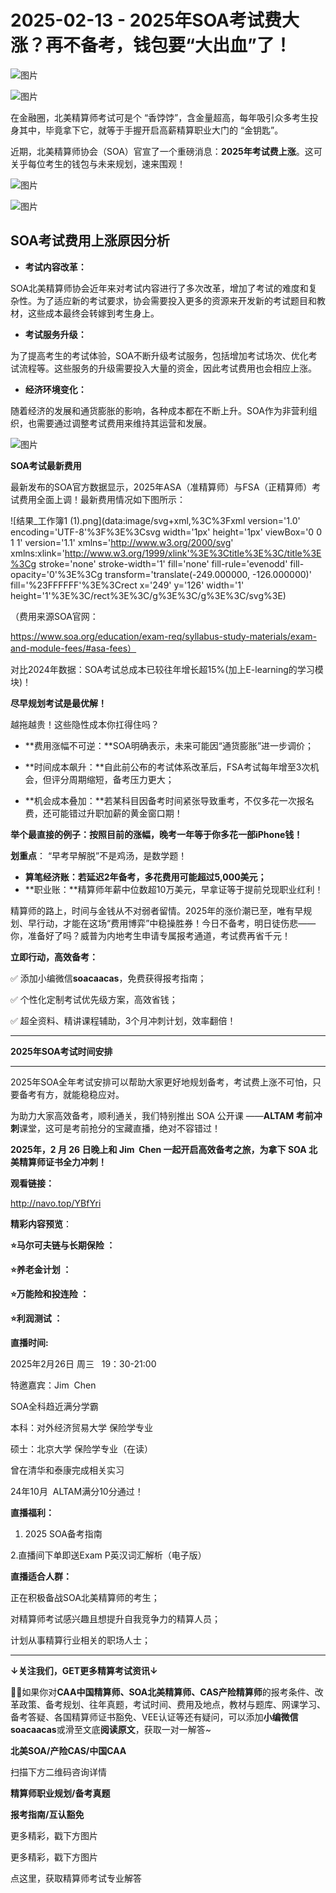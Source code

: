 # 2025-02-13 - 2025年SOA考试费大涨？再不备考，钱包要“大出血”了！

![图片](https://mmbiz.qpic.cn/mmbiz_jpg/mK3FpI9af4kg4PH3You8v1p2s4zAl35ZxNnxg0MdNmVTvH2IJcatox7FnBcNAnYE4JN8ZPBDeK1yLvRwqaptmA/640?wx_fmt=jpeg&wxfrom=5&wx_lazy=1&wx_co=1&tp=webp)

![图片](https://mmbiz.qpic.cn/sz_mmbiz_gif/mK3FpI9af4nSfVwvozd64cQ7rcicg9NY7aDpmlQHeubb1vZMYf0AYBKd0R4BYEutuL8zyMe4NKXjT1d6SMzlM4g/640?wx_fmt=gif&from=appmsg&wxfrom=5&wx_lazy=1&wx_co=1&tp=webp)

在金融圈，北美精算师考试可是个 “香饽饽”，含金量超高，每年吸引众多考生投身其中，毕竟拿下它，就等于手握开启高薪精算职业大门的 “金钥匙”。

近期，北美精算师协会（SOA）官宣了一个重磅消息：**2025年考试费上涨**。这可关乎每位考生的钱包与未来规划，速来围观！

![图片](https://mmbiz.qpic.cn/sz_mmbiz_gif/mK3FpI9af4mUeGqNicFeGt5uhvibl7oY8g9ZRm9YadWsTqiaaXlc3ZvqZQ1HvsWeU06exYvwdhHQYoQib9j1TdYnjw/640?wx_fmt=gif&tp=webp&wxfrom=5&wx_lazy=1)

![图片](https://mmbiz.qpic.cn/sz_mmbiz_jpg/mK3FpI9af4nnZib7yeFWZHmnfRVPowu18tlpicne1gsG0fU9oicXY4g3iaBYibSO0G7oKbVhhk0UicRfJxslltyFlJhg/640?wx_fmt=jpeg&from=appmsg&tp=webp&wxfrom=5&wx_lazy=1)

## **SOA考试费用上涨原因分析**

* **考试内容改革：**

SOA北美精算师协会近年来对考试内容进行了多次改革，增加了考试的难度和复杂性。为了适应新的考试要求，协会需要投入更多的资源来开发新的考试题目和教材，这些成本最终会转嫁到考生身上。

* **考试服务升级：**

为了提高考生的考试体验，SOA不断升级考试服务，包括增加考试场次、优化考试流程等。这些服务的升级需要投入大量的资金，因此考试费用也会相应上涨。

* **经济环境变化：**

随着经济的发展和通货膨胀的影响，各种成本都在不断上升。SOA作为非营利组织，也需要通过调整考试费用来维持其运营和发展。

![图片](https://mmbiz.qpic.cn/sz_mmbiz_jpg/mK3FpI9af4nnZib7yeFWZHmnfRVPowu18pOv1RRR6TOiaTXVtZ4Orl1SvJJEOcexFxathlxicrs5VR7CBsVhcr0Ow/640?wx_fmt=jpeg&from=appmsg&tp=webp&wxfrom=5&wx_lazy=1)

**SOA考试最新费用**

最新发布的SOA官方数据显示，2025年ASA（准精算师）与FSA（正精算师）考试费用全面上调！最新费用情况如下图所示：  

![结果_工作簿1 (1).png](data:image/svg+xml,%3C%3Fxml version='1.0' encoding='UTF-8'%3F%3E%3Csvg width='1px' height='1px' viewBox='0 0 1 1' version='1.1' xmlns='http://www.w3.org/2000/svg' xmlns:xlink='http://www.w3.org/1999/xlink'%3E%3Ctitle%3E%3C/title%3E%3Cg stroke='none' stroke-width='1' fill='none' fill-rule='evenodd' fill-opacity='0'%3E%3Cg transform='translate(-249.000000, -126.000000)' fill='%23FFFFFF'%3E%3Crect x='249' y='126' width='1' height='1'%3E%3C/rect%3E%3C/g%3E%3C/g%3E%3C/svg%3E)

（费用来源SOA官网：

https://www.soa.org/education/exam-req/syllabus-study-materials/exam-and-module-fees/#asa-fees）

对比2024年数据：SOA考试总成本已较往年增长超15%(加上E-learning的学习模块)！


**尽早规划考试是最优解！**

越拖越贵！这些隐性成本你扛得住吗？  

* **费用涨幅不可逆：**SOA明确表示，未来可能因“通货膨胀”进一步调价；

* **时间成本飙升：**自此前公布的考试体系改革后，FSA考试每年增至3次机会，但评分周期缩短，备考压力更大；
* **机会成本叠加：**若某科目因备考时间紧张导致重考，不仅多花一次报名费，还可能错过升职加薪的黄金窗口期！

**举个最直接的例子：按照目前的涨幅，晚考一年等于你多花一部iPhone钱！**

**划重点**： “早考早解脱”不是鸡汤，是数学题！  

* **算笔经济账：**若延迟2年备考，多花费用可能**超过5,000美元；**
* **职业账：**精算师年薪中位数超10万美元，早拿证等于提前兑现职业红利！

精算师的路上，时间与金钱从不对弱者留情。2025年的涨价潮已至，唯有早规划、早行动，才能在这场“费用博弈”中稳操胜券！今日不备考，明日徒伤悲——你，准备好了吗？威普为内地考生申请专属报考通道，考试费再省千元！


**立即行动，高效备考：**  

✅ 添加小编微信**soacaacas**，免费获得报考指南；  

✅ 个性化定制考试优先级方案，高效省钱；  

✅ 超全资料、精讲课程辅助，3个月冲刺计划，效率翻倍！  

****

**2025年SOA考试时间安排**

****

2025年SOA全年考试安排可以帮助大家更好地规划备考，考试费上涨不可怕，只要备考有方，就能稳稳应对。

为助力大家高效备考，顺利通关，我们特别推出 SOA 公开课 ——**ALTAM 考前冲刺**课堂，这可是考前抢分的宝藏直播，绝对不容错过！

**2025年，2 月 26 日晚上和 Jim  Chen 一起开启高效备考之旅，为拿下 SOA 北美精算师证书全力冲刺！**

**观看链接：**

http://navo.top/YBfYri

**精彩内容预览**：

**⭐马尔可夫链与长期保险 ：**

**⭐养老金计划 ：**

**⭐万能险和投连险 ：**

**⭐利润测试 ：**

**直播时间:**

2025年2月26日 周三   19：30-21:00

特邀嘉宾：Jim  Chen

SOA全科趋近满分学霸 

本科：对外经济贸易大学 保险学专业

硕士：北京大学 保险学专业（在读）

曾在清华和泰康完成相关实习

24年10月  ALTAM满分10分通过！

**直播福利：**

1. 2025 SOA备考指南

2.直播间下单即送Exam P英汉词汇解析（电子版）

**直播适合人群：**

正在积极备战SOA北美精算师的考生；

对精算师考试感兴趣且想提升自我竞争力的精算人员；

计划从事精算行业相关的职场人士；

****

**↓关注我们，GET更多精算考试资讯↓**

**💁‍♀️**如果你对**CAA中国精算师、SOA北美精算师、CAS产险精算师**的报考条件、改革政策、备考规划、往年真题，考试时间、费用及地点，教材与题库、网课学习、备考答疑、各国精算师证书豁免、VEE认证等还有疑问，可以添加**小编微信soacaacas**或滑至文底**阅读原文**，获取一对一解答~

**北美SOA/产险CAS/中国CAA**

扫描下方二维码咨询详情


**精算师职业规划/备考真题**

**报考指南/互认豁免**

更多精彩，戳下方图片



更多精彩，戳下方图片


[](http://mp.weixin.qq.com/s?__biz=Mzg5ODgxNDE0NQ==&mid=2247499489&idx=1&sn=28bc71f9486a17b4e2a1e8576252b8af&chksm=c05e674ff729ee59dc54a8f5e5fdeacd3fa24632cb9fea93f694e23708dddce948576251acd3&scene=21#wechat_redirect)

[](https://mp.weixin.qq.com/s?__biz=Mzg5ODgxNDE0NQ==&mid=2247502677&idx=1&sn=cefd4f3389b590c0a600846f1feb99d4&scene=21#wechat_redirect)

[](http://mp.weixin.qq.com/s?__biz=Mzg5ODgxNDE0NQ==&mid=2247499760&idx=1&sn=16dd1f8015b2fdf0d3f5c47ddf2fcace&chksm=c05e665ef729ef4854ae8257ec868b9532dcfb6820e0234ab54e19cc8c68e8eb7ecffbcb5525&scene=21#wechat_redirect)

[](https://mp.weixin.qq.com/s?__biz=Mzg5ODgxNDE0NQ==&mid=2247499760&idx=1&sn=16dd1f8015b2fdf0d3f5c47ddf2fcace&scene=21#wechat_redirect)




点这里，获取精算师考试专业解答